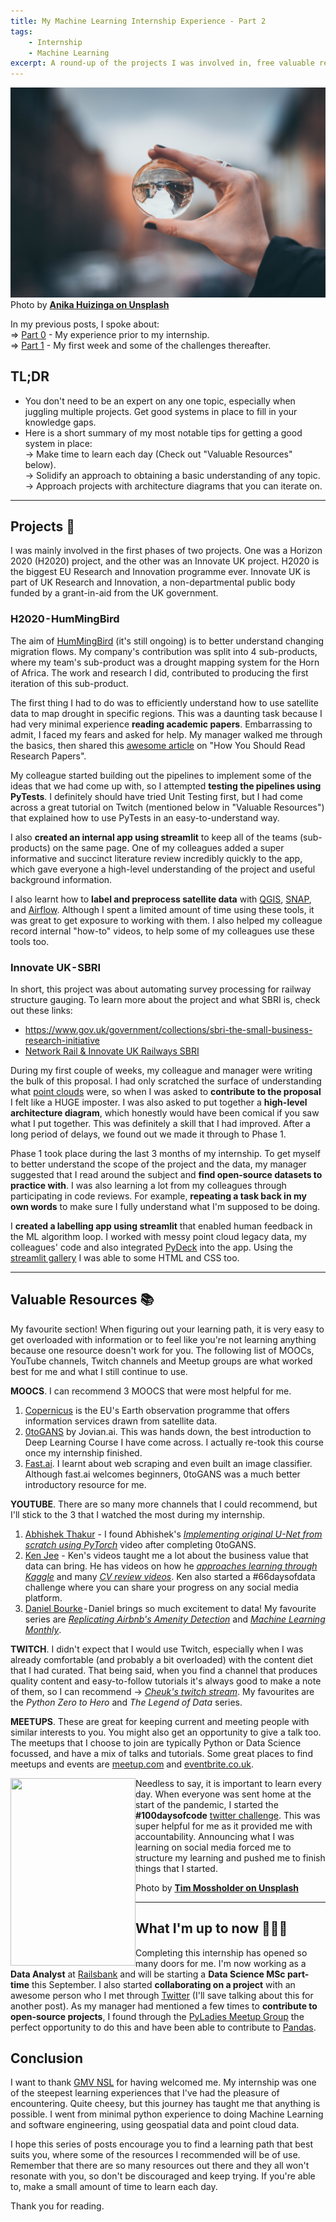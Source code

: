 ```yaml
---
title: My Machine Learning Internship Experience - Part 2
tags:
    - Internship
    - Machine Learning
excerpt: A round-up of the projects I was involved in, free valuable resources I used, and what I'm up to now. Read this article if you're about to embark on your journey into Machine Learning.
---
```


![Perspective](/images/anika-huizinga-unsplash.jpg)
Photo by [**Anika Huizinga on Unsplash**](https://unsplash.com/@iam_anih)

In my previous posts, I spoke about:  
⇒ [Part 0](https://anglinabhambra.github.io/how-i-became-a-machine-learning-engineer/) - My experience prior to my internship.  
⇒ [Part 1](https://anglinabhambra.github.io/my-machine-learning-internship-experience-part-1/) - My first week and some of the challenges thereafter.  

## TL;DR
- You don't need to be an expert on any one topic, especially when juggling multiple projects. Get good systems in place to fill in your knowledge gaps.
- Here is a short summary of my most notable tips for getting a good system in place:  
  → Make time to learn each day (Check out "Valuable Resources" below).  
  → Solidify an approach to obtaining a basic understanding of any topic.  
  → Approach projects with architecture diagrams that you can iterate on.  

----------------------------------------------------------------------------

## Projects 📝
I was mainly involved in the first phases of two projects. One was a Horizon 2020 (H2020) project, and the other was an Innovate UK project. H2020 is the biggest EU Research and Innovation programme ever. Innovate UK is part of UK Research and Innovation, a non-departmental public body funded by a grant-in-aid from the UK government.

### H2020 - HumMingBird
The aim of [HumMingBird](https://hummingbird-h2020.eu/) (it's still ongoing) is to better understand changing migration flows. My company's contribution was split into 4 sub-products, where my team's sub-product was a drought mapping system for the Horn of Africa. The work and research I did, contributed to producing the first iteration of this sub-product.

The first thing I had to do was to efficiently understand how to use satellite data to map drought in specific regions. This was a daunting task because I had very minimal experience **reading academic papers**. Embarrassing to admit, I faced my fears and asked for help. My manager walked me through the basics, then shared this [awesome article](https://towardsdatascience.com/how-you-should-read-research-papers-according-to-andrew-ng-stanford-deep-learning-lectures-98ecbd3ccfb3) on "How You Should Read Research Papers".

My colleague started building out the pipelines to implement some of the ideas that we had come up with, so I attempted **testing the pipelines using PyTests**. I definitely should have tried Unit Testing first, but I had come across a great tutorial on Twitch (mentioned below in "Valuable Resources") that explained how to use PyTests in an easy-to-understand way.

I also **created an internal app using streamlit** to keep all of the teams (sub-products) on the same page. One of my colleagues added a super informative and succinct literature review incredibly quickly to the app, which gave everyone a high-level understanding of the project and useful background information.

I also learnt how to **label and preprocess satellite data** with [QGIS](https://qgis.org/en/site/), [SNAP](https://step.esa.int/main/toolboxes/snap/), and [Airflow](http://airflow.apache.org/). Although I spent a limited amount of time using these tools, it was great to get exposure to working with them. I also helped my colleague record internal "how-to" videos, to help some of my colleagues use these tools too.

### Innovate UK - SBRI
In short, this project was about automating survey processing for railway structure gauging. To learn more about the project and what SBRI is, check out these links:
- https://www.gov.uk/government/collections/sbri-the-small-business-research-initiative
- [Network Rail & Innovate UK Railways SBRI](https://www.youtube.com/watch?v=5GUmVRWKZ2w)

During my first couple of weeks, my colleague and manager were writing the bulk of this proposal. I had only scratched the surface of understanding what [point clouds](https://info.vercator.com/blog/what-are-point-clouds-5-easy-facts-that-explain-point-clouds) were, so when I was asked to **contribute to the proposal** I felt like a HUGE imposter. I was also asked to put together a **high-level architecture diagram**, which honestly would have been comical if you saw what I put together. This was definitely a skill that I had improved. After a long period of delays, we found out we made it through to Phase 1.

Phase 1 took place during the last 3 months of my internship. To get myself to better understand the scope of the project and the data, my manager suggested that I read around the subject and **find open-source datasets to practice with**. I was also learning a lot from my colleagues through participating in code reviews. For example, **repeating a task back in my own words** to make sure I fully understand what I'm supposed to be doing.

I **created a labelling app using streamlit** that enabled human feedback in the ML algorithm loop. I worked with messy point cloud legacy data, my colleagues' code and also integrated [PyDeck](https://deckgl.readthedocs.io/en/latest/) into the app. Using the [streamlit gallery](https://awesome-streamlit.org/) I was able to some HTML and CSS too.

----------------------------------------------------------------------------

## Valuable Resources 📚
My favourite section! When figuring out your learning path, it is very easy to get overloaded with information or to feel like you're not learning anything because one resource doesn't work for you. The following list of MOOCs, YouTube channels, Twitch channels and Meetup groups are what worked best for me and what I still continue to use.

**MOOCS**. I can recommend 3 MOOCS that were most helpful for me.
1. [Copernicus](https://www.copernicus.eu/en/opportunities/education/copernicus-mooc) is the EU's Earth observation programme that offers information services drawn from satellite data.
2. [0toGANS](https://jovian.ai/learn/deep-learning-with-pytorch-zero-to-gans) by Jovian.ai. This was hands down, the best introduction to Deep Learning Course I have come across. I actually re-took this course once my internship finished.
3. [Fast.ai](https://www.fast.ai/). I learnt about web scraping and even built an image classifier. Although fast.ai welcomes beginners, 0toGANS was a much better introductory resource for me.

**YOUTUBE**. There are so many more channels that I could recommend, but I'll stick to the 3 that I watched the most during my internship.
1. [Abhishek Thakur](https://www.youtube.com/c/AbhishekThakurAbhi/featured) - I found Abhishek's [*Implementing original U-Net from scratch using PyTorch*](https://www.youtube.com/watch?v=u1loyDCoGbE) video after completing 0toGANS. 
2. [Ken Jee](https://www.youtube.com/channel/UCiT9RITQ9PW6BhXK0y2jaeg) - Ken's videos taught me a lot about the business value that data can bring. He has videos on how he [*approaches learning through Kaggle*](https://www.youtube.com/watch?v=-pdXWmj9xxU&list=PL2zq7klxX5AQXzNSLtc_LEKFPh2mAvHIO&index=6) and many [*CV review videos*](https://www.youtube.com/watch?v=QBIe4nbmZfA&list=PL2zq7klxX5ARdms3L99sE8DTEsJ4_jCHP&index=24). Ken also started a #66daysofdata challenge where you can share your progress on any social media platform.
3. [Daniel Bourke](https://www.youtube.com/channel/UCr8O8l5cCX85Oem1d18EezQ) - Daniel brings so much excitement to data! My favourite series are [*Replicating Airbnb's Amenity Detection*](https://www.youtube.com/watch?v=C_lIenSJb3c&list=PL6vjgQ2-qJFeMrZ0sBjmnUBZNX9xaqKuM) and [*Machine Learning Monthly*](https://www.youtube.com/watch?v=DBbBRwpneLs&list=PL6vjgQ2-qJFdEjZjYFrwVZYlroGs5trip).

**TWITCH**. I didn't expect that I would use Twitch, especially when I was already comfortable (and probably a bit overloaded) with the content diet that I had curated. That being said, when you find a channel that produces quality content and easy-to-follow tutorials it's always good to make a note of them, so I can recommend → [*Cheuk's twitch stream*](https://www.twitch.tv/cheukting_ho). My favourites are the *Python Zero to Hero* and *The Legend of Data* series.

**MEETUPS**. These are great for keeping current and meeting people with similar interests to you. You might also get an opportunity to give a talk too. The meetups that I choose to join are typically Python or Data Science focussed, and have a mix of talks and tutorials. Some great places to find meetups and events are [meetup.com](https://www.meetup.com/) and [eventbrite.co.uk](https://www.eventbrite.co.uk/).


<img align="left" width="200" height="300" src="/images/tim-mossholder-unsplash.jpg">
 Needless to say, it is important to learn every day. When everyone was sent home at the start of the pandemic, I started the <b>#100daysofcode</b> <a href="https://twitter.com/_AnglinaB/status/1242181828120907784">twitter challenge</a>. This was super helpful for me as it provided me with accountability. Announcing what I was learning on social media forced me to structure my learning and pushed me to finish things that I started.  
 
Photo by [**Tim Mossholder on Unsplash**](https://unsplash.com/@timmossholder)

----------------------------------------------------------------------------

## What I'm up to now 👩🏽‍⚕️
Completing this internship has opened so many doors for me. I'm now working as a **Data Analyst** at [Railsbank](https://www.railsbank.com/) and will be starting a **Data Science MSc part-time** this September. I also started **collaborating on a project** with an awesome person who I met through [Twitter](https://twitter.com/aberasategi) (I'll save talking about this for another post). As my manager had mentioned a few times to **contribute to open-source projects**, I found through the [PyLadies Meetup Group](https://www.meetup.com/PyLadiesLondon/) the perfect opportunity to do this and have been able to contribute to [Pandas](https://pandas.pydata.org/docs/).

## Conclusion
I want to thank [GMV NSL](https://gmvnsl.com/) for having welcomed me. My internship was one of the steepest learning experiences that I've had the pleasure of encountering. Quite cheesy, but this journey has taught me that anything is possible. I went from minimal python experience to doing Machine Learning and software engineering, using geospatial data and point cloud data.

I hope this series of posts encourage you to find a learning path that best suits you, where some of the resources I recommended will be of use. Remember that there are so many resources out there and they all won't resonate with you, so don't be discouraged and keep trying. If you're able to, make a small amount of time to learn each day.

Thank you for reading.

